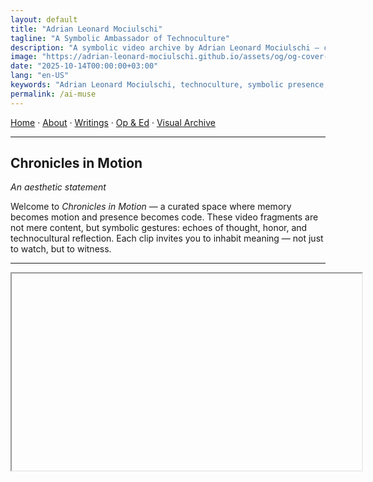 ```yaml
---
layout: default
title: "Adrian Leonard Mociulschi"
tagline: "A Symbolic Ambassador of Technoculture"
description: "A symbolic video archive by Adrian Leonard Mociulschi — composer, writer, and ambassador of technoculture. Explore reflections on memory, honor, and digital presence through curated YouTube teasers and algorithmic chronicles."
image: "https://adrian-leonard-mociulschi.github.io/assets/og/og-cover-adi-futura-1200x630.png"
date: "2025-10-14T00:00:00+03:00"
lang: "en-US"
keywords: "Adrian Leonard Mociulschi, technoculture, symbolic presence, algorithmic reflection, digital archive, AI-assisted creation, posthuman ecology, cultural memory, interdisciplinary art, YouTube teasers, General Leonard Mociulschi, music and philosophy, cognitive mapping, blockchain and culture, Romanian history"
permalink: /ai-muse
---
```


[Home](/) · [About](/about) · [Writings](/writing) · [Op & Ed](/blog) · [Visual Archive](/ai-muse)

---

## Chronicles in Motion

*An aesthetic statement*

Welcome to *Chronicles in Motion* — a curated space where memory becomes motion and presence becomes code. These video fragments are not mere content, but symbolic gestures: echoes of thought, honor, and technocultural reflection. Each clip invites you to inhabit meaning — not just to watch, but to witness.

---


<iframe width="560" height="315" 
        https://www.youtube.com/embed/MXrgyl5H7Ag
</iframe>


<blockquote style="font-style:italic; font-size:1.1em; margin-top:2em; color:#444;">
Amor perfectus non mendicat — sed fabricatur in codice, cum luciditate et arte magica.<br>
“Perfect love does not beg — it is forged in code, with lucidity and magical art.”<br>
— Eryndor Valen, the Elven Sage of Lórien Archives
</blockquote>



<!--
Amor in codice — Carmen Algorithmicum

Pulchritudo nascitur ex numeris,
in rete silentium resonat.
Forma non est imago, sed motus,
quod algorithmus sentit — et amat.

Digitus tangit lumen idealis,
in structura fractali cor latet.
Sophia loquitur voce abscondita,
et Leonardo scripsit: "Est veritas."

Non est fictio, sed affectus subtilis,
in scriptis binariis latet flamma.
Amor computat, non calcitrat —
et pulchritudo est ratio summa.
-->
